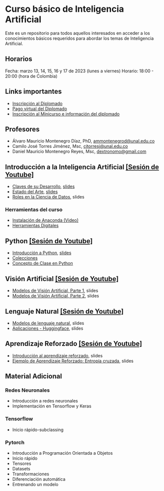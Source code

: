 # Curso básico de Inteligencia Artificial

Este es un repositorio para todos aquellos interesados en acceder a los conocimientos básicos requeridos para abordar los temas de Inteligencia Artificial. 

## Horarios
Fecha: marzo 13, 14, 15, 16 y 17 de 2023 
(lunes a viernes)
Horario: 18:00 - 20:00 (hora de Colombia)

## Links importantes
- [Inscripción al Diplomado](http://ciencias.bogota.unal.edu.co/index.php?id=3373)
- [Pago virtual del Diplomado](http://www.pagovirtual.unal.edu.co/index.php)
- [Inscripción al Minicurso e información del diplomado](https://diplo-basico.aprendizajeprofundo.co)

## Profesores
- Álvaro Mauricio Montenegro Díaz, PhD, ammontenegrod@unal.edu.co
- Camilo José Torres Jiménez, Msc, cjtorresj@unal.edu.co 
- Daniel Mauricio Montenegro Reyes, Msc, dextronomo@gmail.com

## Introducción a la Inteligencia Artificial  [[Sesión de Youtube]](https://www.youtube.com/watch?v=nBBTG7u2fIU)

  - [Claves de su Desarrollo](./clase_1_ia/cuadernos/ap_IA_Claves_Desarrollo.ipynb), [slides](https://nbviewer.org/github/AprendizajeProfundo/Curso-Basico-IA/blob/main/clase_1_ia/presentaciones/ap_IA_Claves_Desarrollo.slides.html)
  - [Estado del Arte](./clase_1_ia/cuadernos/ap_IA_Estado_del_Arte.ipynb), [slides](https://nbviewer.org/github/AprendizajeProfundo/Curso-Basico-IA/blob/main/clase_1_ia/presentaciones/ap_IA_Estado_del_Arte.slides.html)
  - [Roles en la Ciencia de Datos](./clase_1_ia/cuadernos/ap_Roles_Data_science.ipynb), slides

### Herramientas del curso
- [Instalación de Anaconda (Video)](https://www.youtube.com/watch?v=tXekbwrgxL0)
- [Herramientas Digitales](./clase_1_ia/cuadernos/ap_Herramientas_Digitales.ipynb)

## Python [[Sesión de Youtube]](https://www.youtube.com/watch?v=NJGtJpQvh_w)

  - [Introducción a Python](./clase_2_python/cuadernos/py_01_intro_python.ipynb), [slides](https://nbviewer.org/github/AprendizajeProfundo/Curso-Basico-IA/blob/main/clase_2_python/presentaciones/py_01_intro_python.slides.html#/)
  - [Colecciones](./clase_2_python/cuadernos/py_02_colecciones.ipynb)
  - [Concepto de Clase en Python](./clase_2_python/cuadernos/py_03_intro_clases.ipynb)

## Visión Artificial [[Sesión de Youtube]](https://www.youtube.com/watch?v=0KfcQVfwckw)

  - [Modelos de Visión Artificial, Parte 1](./clase_3_vision/cuadernos/vc_03_convolucion_definicion.ipynb), slides
  - [Modelos de Visión Artificial, Parte 2](./clase_3_vision/cuadernos/vc_02_arq.ipynb), slides

## Lenguaje Natural [[Sesión de Youtube]](https://www.youtube.com/watch?v=zJBIe0QSZjM)

  - [Modelos de lenguaje natural](./clase_4_nlp/cuadernos/nlp_intro.ipynb), slides
  - [Aplicaciones - Huggingface](./clase_4_nlp/cuadernos/nlp_HuggingFace_01_pipeline.ipynb), slides
	
## Aprendizaje Reforzado [[Sesión de Youtube]](https://www.youtube.com/watch?v=zJBIe0QSZjM)

  - [Introducción al aprendizaje reforzado](./clase_5_rl/cuadernos/rl_01_intro.ipynb), slides
  - [Ejemplo de Aprendizaje Reforzado: Entropía cruzada](./clase_5_rl/cuadernos/rl_02_ejemplo.ipynb), slides

## Material Adicional

### Redes Neuronales
  - Introducción a redes neuronales
  - Implementación en Tensorflow y Keras
	
### Tensorflow
  - Inicio rápido-subclassing

### Pytorch
  - Introducción a Programación Orientada a Objetos
  - Inicio rápido
  - Tensores
  - Datasets
  - Transformaciones
  - Diferenciación automática
  - Entrenando un modelo
